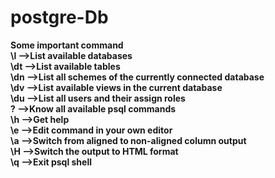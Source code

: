 # postgre-Db
<b>Some important command<b>
  <br>
\l -->List available databases	   <br>
\dt	-->List available tables     <br>
\dn	-->List all schemes of the currently connected database   <br>
\dv	-->List available views in the current database	  <br>
\du	-->List all users and their assign roles	 <br>
\?	-->Know all available psql commands	  <br>
\h	-->Get help  <br>
\e	-->Edit command in your own editor	  <br>
\a	-->Switch from aligned to non-aligned column output	  <br>
\H	-->Switch the output to HTML format	  <br>
\q	-->Exit psql shell  <br>
